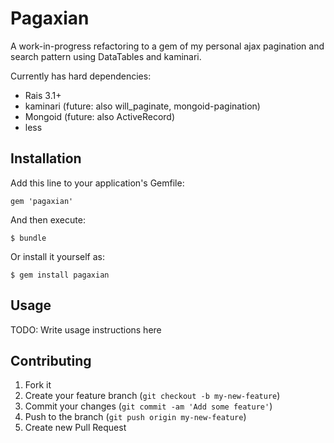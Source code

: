 # Pagaxian

A work-in-progress refactoring to a gem of my personal ajax pagination and search pattern using DataTables and kaminari.

Currently has hard dependencies:
* Rais 3.1+
* kaminari (future: also will_paginate, mongoid-pagination)
* Mongoid (future: also ActiveRecord)
* less


## Installation

Add this line to your application's Gemfile:

    gem 'pagaxian'

And then execute:

    $ bundle

Or install it yourself as:

    $ gem install pagaxian

## Usage

TODO: Write usage instructions here

## Contributing

1. Fork it
2. Create your feature branch (`git checkout -b my-new-feature`)
3. Commit your changes (`git commit -am 'Add some feature'`)
4. Push to the branch (`git push origin my-new-feature`)
5. Create new Pull Request
